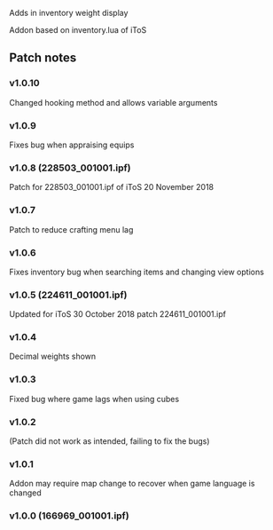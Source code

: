 Adds in inventory weight display

Addon based on inventory.lua of iToS


Patch notes
---
### v1.0.10
Changed hooking method and allows variable arguments


### v1.0.9
Fixes bug when appraising equips


### v1.0.8 (228503_001001.ipf)
Patch for 228503_001001.ipf of iToS 20 November 2018


### v1.0.7
Patch to reduce crafting menu lag


### v1.0.6
Fixes inventory bug when searching items and changing view options


### v1.0.5 (224611_001001.ipf)
Updated for iToS 30 October 2018 patch 224611_001001.ipf


### v1.0.4
Decimal weights shown


### v1.0.3
Fixed bug where game lags when using cubes


### v1.0.2
(Patch did not work as intended, failing to fix the bugs)


### v1.0.1
Addon may require map change to recover when game language is changed


### v1.0.0 (166969_001001.ipf)